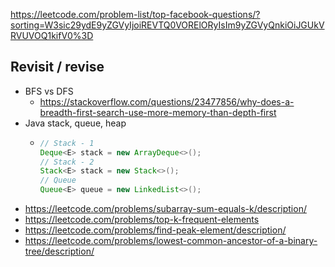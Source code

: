 https://leetcode.com/problem-list/top-facebook-questions/?sorting=W3sic29ydE9yZGVyIjoiREVTQ0VORElORyIsIm9yZGVyQnkiOiJGUkVRVUVOQ1kifV0%3D

## Revisit / revise
* BFS vs DFS
  * https://stackoverflow.com/questions/23477856/why-does-a-breadth-first-search-use-more-memory-than-depth-first
* Java stack, queue, heap
  * ```java
    // Stack - 1
    Deque<E> stack = new ArrayDeque<>();
    // Stack - 2
    Stack<E> stack = new Stack<>();
    // Queue
    Queue<E> queue = new LinkedList<>();
    ```
* https://leetcode.com/problems/subarray-sum-equals-k/description/
* https://leetcode.com/problems/top-k-frequent-elements
* https://leetcode.com/problems/find-peak-element/description/
* https://leetcode.com/problems/lowest-common-ancestor-of-a-binary-tree/description/